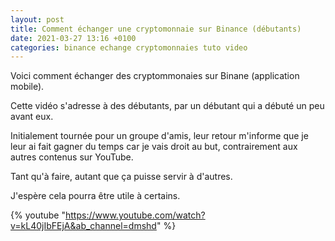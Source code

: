 ```yaml
---
layout: post
title: Comment échanger une cryptomonnaie sur Binance (débutants)
date: 2021-03-27 13:16 +0100
categories: binance echange cryptomonnaies tuto video
---
```


Voici comment échanger des cryptommonaies sur Binane (application mobile).

Cette vidéo s'adresse à des débutants, par un débutant qui a débuté un peu avant eux.

Initialement tournée pour un groupe d'amis, leur retour m'informe que je leur ai fait gagner du temps car je vais droit au but, contrairement aux autres contenus sur YouTube.

Tant qu'à faire, autant que ça puisse servir à d'autres.

J'espère cela pourra être utile à certains.

 {% youtube "https://www.youtube.com/watch?v=kL40jIbFEjA&ab_channel=dmshd" %}

